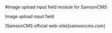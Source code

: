 #Image upload input field module for SamsonCMS

Image upload input field

(SamsonCMS official web-site)[samsoncms.com]